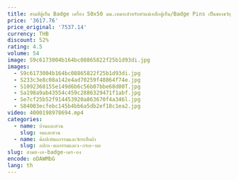 ```yaml
---
title: สามสีตู้เย็น Badge เครื่อง 50x50 มม.เหมาะสําหรับทําแม่เหล็กตู้เย็น/Badge Pins เป็นของขวัญสําหรับเด็ก
price: '3617.76'
price_original: '7537.14'
currency: THB
discount: 52%
rating: 4.5
volume: 54
image: S9c6173004b164bc08865822f25b1d93di.jpg
images:
  - S9c6173004b164bc08865822f25b1d93di.jpg
  - S233c3e8c08a142e4ad70259f48864f74e.jpg
  - S1092368155e149d6b6c56b07bbe68d00T.jpg
  - Sa198a9ab43554c459c2886329471f1abf.jpg
  - Se7cf25b52f914453920a863670f4a346l.jpg
  - S84003ecfebc145b4bb6a5db2ef18c1ea2.jpg
video: 4000198978694.mp4
categories:
  - name: บ้านและสวน
    slug: านและสวน
  - name: ศิลปะหัตถกรรมและจักรเย็บผ้า
    slug: ลปะห-ตถกรรมและจ-กรเย-บผ
slug: สามส-เย-badge-เคร-อง
encode: oDAWMbG
lang: th
---
```

  